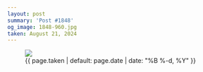 ```yaml
---
layout: post
summary: 'Post #1848'
og_image: 1848-960.jpg
taken: August 21, 2024
---
```


<figure class="post">
 <img sizes="(min-width: 700px) 50vw, calc(100vw - 2rem)" src="{{ site.assets_url }}/1848-480.jpg" srcset="{{ site.assets_url }}/1848-240.jpg 240w, {{ site.assets_url }}/1848-480.jpg 480w, {{ site.assets_url }}/1848-720.jpg 720w, {{ site.assets_url }}/1848-960.jpg 960w"/>
 <figcaption>
  <time>
   {{ page.taken | default: page.date | date: "%B %-d, %Y" }}
  </time>
 </figcaption>
</figure>
